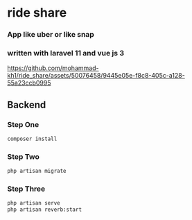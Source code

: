 # ride share

### App like uber or like snap
### written with laravel 11 and vue js 3



https://github.com/mohammad-kh1/ride_share/assets/50076458/9445e05e-f8c8-405c-a128-55a23ccb0995

## Backend

### Step One

```sh
composer install
```

### Step Two

```sh
php artisan migrate
```

### Step Three

```sh
php artisan serve
php artisan reverb:start
```
